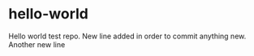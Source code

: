# hello-world
Hello world test repo.
New line added in order to commit anything new.
Another new line
